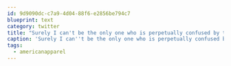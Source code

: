 ```yaml
---
id: 9d9090dc-c7a9-4d04-88f6-e2856be794c7
blueprint: text
category: twitter
title: "Surely I can't be the only one who is perpetually confused by the #americanapparel windows displays"
caption: 'Surely I can''t be the only one who is perpetually confused by the <span class="hashtag hashtag_local">#<a href="http://tweettemp.darylchymko.ca/?tag=americanapparel">americanapparel</a> windows displays'
tags:
  - americanapparel
---
```


